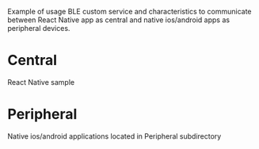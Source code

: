 Example of usage BLE custom service and characteristics to communicate between React Native app as central and native ios/android apps as peripheral devices.

# Central
React Native sample

# Peripheral
Native ios/android applications located in Peripheral subdirectory

